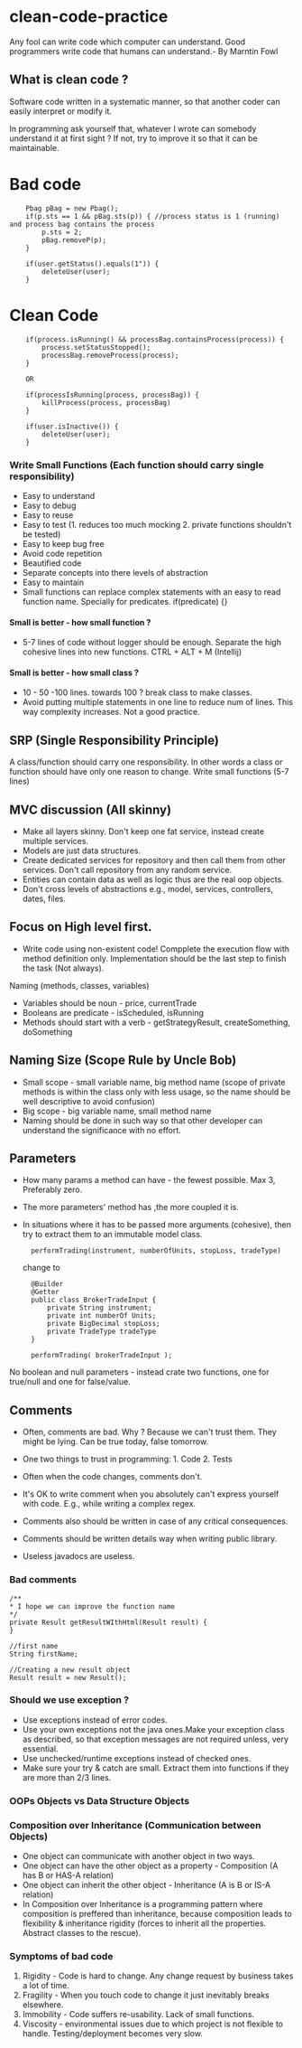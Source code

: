 # clean-code-practice
Any fool can write code which computer can understand. Good programmers write code that humans can understand.- By Marntin Fowl

## What is clean code ?
Software code written in a systematic manner, so that another coder can easily interpret or modify it.

In programming ask yourself that, whatever I wrote can somebody understand it at first sight ? If not, try to improve it so that it can be maintainable.

Bad code
=========
        Pbag pBag = new Pbag();
        if(p.sts == 1 && pBag.sts(p)) { //process status is 1 (running) and process bag contains the process
            p.sts = 2;
            pBag.removeP(p);
        }
        
        if(user.getStatus().equals(1")) {
            deleteUser(user);
        }
Clean Code
==========
        if(process.isRunning() && processBag.containsProcess(process)) {
            process.setStatusStopped();
            processBag.removeProcess(process);
        }
        
        OR
        
        if(processIsRunning(process, processBag)) {
            killProcess(process, processBag)
        }
        
        if(user.isInactive()) {
            deleteUser(user);
        }

### Write Small Functions (Each function should carry single responsibility)
* Easy to understand
* Easy to debug
* Easy to reuse
* Easy to test (1. reduces too much mocking 2. private functions shouldn't be tested)
* Easy to keep bug free
* Avoid code repetition
* Beautified code
* Separate concepts into there levels of abstraction
* Easy to maintain
* Small functions can replace complex statements with an easy to read function name. Specially for predicates.
        if(predicate) {}

#### Small is better - how small function ?
* 5-7 lines of code without logger should be enough. Separate the high cohesive lines into new functions. CTRL + ALT + M (Intellij)

#### Small is better - how small class ?
* 10 - 50 -100 lines. towards 100 ? break class to make classes. 
* Avoid putting multiple statements in one line to reduce num of lines. This way complexity increases. Not a good practice.

## SRP (Single Responsibility Principle)
A class/function should carry one responsibility. In other words a class or function should have only one reason to change.
Write small functions (5-7 lines)

## MVC discussion (All skinny)
* Make all layers skinny. Don't keep one fat service, instead create multiple services.
* Models are just data structures. 
* Create dedicated services for repository and then call them from other services. Don't call repository from any random service.
* Entities can contain data as well as logic thus are the real oop objects.
* Don't cross levels of abstractions e.g., model, services, controllers, dates, files. 

## Focus on High level first.
* Write code using non-existent code! Compplete the execution flow with method definition only. Implementation should be the last step to finish the task (Not always).

Naming (methods, classes, variables)
* Variables should be noun - price, currentTrade
* Booleans are predicate -  isScheduled, isRunning
* Methods should start with a verb - getStrategyResult, createSomething, doSomething


## Naming Size (Scope Rule by Uncle Bob)
* Small scope - small variable name, big method name (scope of private methods is within the class only with less usage, so the name should be well descriptive to avoid confusion)
* Big scope - big variable name, small method name
* Naming should be done in such way so that other developer can understand the significance with no effort.

## Parameters
* How many params a method can have - the fewest possible. Max 3, Preferably zero.
* The more parameters' method has ,the more coupled it is.
* In situations where it has to be passed more arguments (cohesive), then try to extract them to an immutable model class.
        
        performTrading(instrument, numberOfUnits, stopLoss, tradeType)
        
  change to 
  
        @Builder
        @Getter
        public class BrokerTradeInput {
            private String instrument;
            private int numberOf Units;
            private BigDecimal stopLoss;
            private TradeType tradeType
        }
        
        performTrading( brokerTradeInput );
        
No boolean and null parameters - instead crate two functions, one for true/null and one for false/value.    

## Comments
* Often, comments are bad. Why ? Because we can't trust them. They might be lying. Can be true today, false tomorrow.
* One two things to trust in programming: 1. Code 2. Tests 
* Often when the code changes, comments don't.

* It's OK to write comment when you absolutely can't express yourself with code. E.g., while writing a complex regex.
* Comments also should be written in case of any critical consequences.
* Comments should be written details way when writing public library.

* Useless javadocs are useless.

### Bad comments
    /**
    * I hope we can improve the function name
    */
    private Result getResultWIthHtml(Result result) {
    }
    
    //first name
    String firstName;
    
    //Creating a new result object
    Result result = new Result();
    

### Should we use exception ?
* Use exceptions instead of error codes. 
* Use your own exceptions not the java ones.Make your exception class as described, so that exception messages are not required unless, very essential.
* Use unchecked/runtime exceptions instead of checked ones.
* Make sure your try & catch are small. Extract them into functions if they are more than 2/3 lines.


### OOPs Objects vs Data Structure Objects

### Composition over Inheritance (Communication between Objects)
* One object can communicate with another object in two ways.
* One object can have the other object as a property - Composition (A has B or HAS-A relation)
* One object can inherit the other object - Inheritance (A is B or IS-A relation)
* In Composition over Inheritance is a programming pattern where composition is preffered than inheritance, because composition leads to flexibility & inheritance rigidity (forces to inherit all the properties. Abstract classes to the rescue).

### Symptoms of bad code
1. Rigidity - Code is hard to change. Any change request by business takes a lot of time.
2. Fragility - When you touch code to change it just inevitably breaks elsewhere.
3. Immobility - Code suffers re-usability. Lack of small functions.
4. Viscosity - environmental issues due to which project is not flexible to handle. Testing/deployment becomes very slow.





